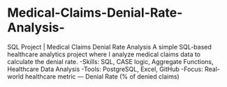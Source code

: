 # Medical-Claims-Denial-Rate-Analysis-
SQL Project | Medical Claims Denial Rate Analysis A simple SQL-based healthcare analytics project where I analyze medical claims data to calculate the denial rate.   -Skills: SQL, CASE logic, Aggregate Functions, Healthcare Data Analysis  -Tools: PostgreSQL, Excel, GitHub  -Focus: Real-world healthcare metric — Denial Rate (% of denied claims)
